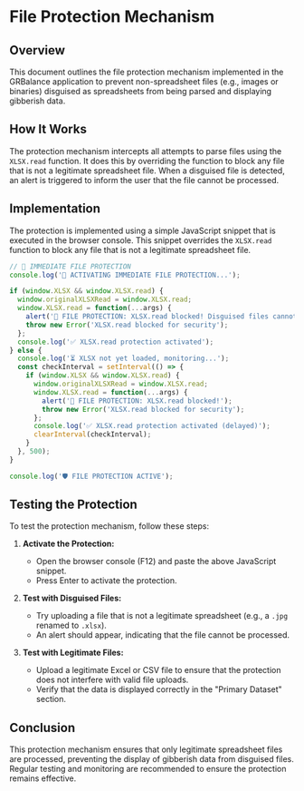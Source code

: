 # File Protection Mechanism

## Overview
This document outlines the file protection mechanism implemented in the GRBalance application to prevent non-spreadsheet files (e.g., images or binaries) disguised as spreadsheets from being parsed and displaying gibberish data.

## How It Works
The protection mechanism intercepts all attempts to parse files using the `XLSX.read` function. It does this by overriding the function to block any file that is not a legitimate spreadsheet file. When a disguised file is detected, an alert is triggered to inform the user that the file cannot be processed.

## Implementation
The protection is implemented using a simple JavaScript snippet that is executed in the browser console. This snippet overrides the `XLSX.read` function to block any file that is not a legitimate spreadsheet file.

```javascript
// 🚨 IMMEDIATE FILE PROTECTION
console.log('🚨 ACTIVATING IMMEDIATE FILE PROTECTION...');

if (window.XLSX && window.XLSX.read) {
  window.originalXLSXRead = window.XLSX.read;
  window.XLSX.read = function(...args) {
    alert('🚨 FILE PROTECTION: XLSX.read blocked! Disguised files cannot be processed.');
    throw new Error('XLSX.read blocked for security');
  };
  console.log('✅ XLSX.read protection activated');
} else {
  console.log('⏳ XLSX not yet loaded, monitoring...');
  const checkInterval = setInterval(() => {
    if (window.XLSX && window.XLSX.read) {
      window.originalXLSXRead = window.XLSX.read;
      window.XLSX.read = function(...args) {
        alert('🚨 FILE PROTECTION: XLSX.read blocked!');
        throw new Error('XLSX.read blocked for security');
      };
      console.log('✅ XLSX.read protection activated (delayed)');
      clearInterval(checkInterval);
    }
  }, 500);
}

console.log('🛡️ FILE PROTECTION ACTIVE');
```

## Testing the Protection
To test the protection mechanism, follow these steps:

1. **Activate the Protection:**
   - Open the browser console (F12) and paste the above JavaScript snippet.
   - Press Enter to activate the protection.

2. **Test with Disguised Files:**
   - Try uploading a file that is not a legitimate spreadsheet (e.g., a `.jpg` renamed to `.xlsx`).
   - An alert should appear, indicating that the file cannot be processed.

3. **Test with Legitimate Files:**
   - Upload a legitimate Excel or CSV file to ensure that the protection does not interfere with valid file uploads.
   - Verify that the data is displayed correctly in the "Primary Dataset" section.

## Conclusion
This protection mechanism ensures that only legitimate spreadsheet files are processed, preventing the display of gibberish data from disguised files. Regular testing and monitoring are recommended to ensure the protection remains effective. 